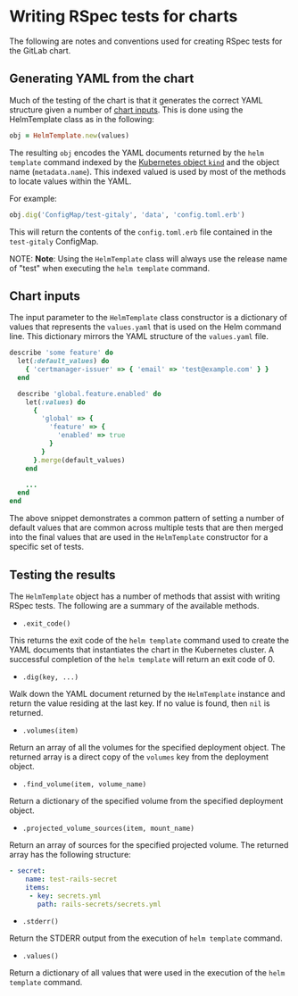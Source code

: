 # Writing RSpec tests for charts

The following are notes and conventions used for creating RSpec tests for the
GitLab chart.

## Generating YAML from the chart

Much of the testing of the chart is that it generates the correct YAML
structure given a number of [chart inputs](#chart-inputs). This is done using
the HelmTemplate class as in the following:

```ruby
obj = HelmTemplate.new(values)
```

The resulting `obj` encodes the YAML documents returned by the `helm template`
command indexed by the [Kubernetes object `kind`](https://kubernetes.io/docs/concepts/#kubernetes-objects) and the object name (`metadata.name`). This indexed
valued is used by most of the methods to locate values within the YAML.

For example:

```ruby
obj.dig('ConfigMap/test-gitaly', 'data', 'config.toml.erb')
```

This will return the contents of the `config.toml.erb` file contained in the
`test-gitaly` ConfigMap.

NOTE: **Note**:
Using the `HelmTemplate` class will always use the release name of "test"
when executing the `helm template` command.

## Chart inputs

The input parameter to the `HelmTemplate` class constructor is a dictionary
of values that represents the `values.yaml` that is used on the Helm command
line. This dictionary mirrors the YAML structure of the `values.yaml` file.

```ruby
describe 'some feature' do
  let(:default_values) do
    { 'certmanager-issuer' => { 'email' => 'test@example.com' } }
  end

  describe 'global.feature.enabled' do
    let(:values) do
      {
        'global' => {
          'feature' => {
            'enabled' => true
          }
        }
      }.merge(default_values)
    end

    ...
  end
end
```

The above snippet demonstrates a common pattern of setting a number of default
values that are common across multiple tests that are then merged into the
final values that are used in the `HelmTemplate` constructor for a specific
set of tests.

## Testing the results

The `HelmTemplate` object has a number of methods that assist with writing
RSpec tests. The following are a summary of the available methods.

- `.exit_code()`

This returns the exit code of the `helm template` command used to create the
YAML documents that instantiates the chart in the Kubernetes cluster. A
successful completion of the `helm template` will return an exit code of 0.

- `.dig(key, ...)`

Walk down the YAML document returned by the `HelmTemplate` instance and
return the value residing at the last key. If no value is found, then `nil`
is returned.

- `.volumes(item)`

Return an array of all the volumes for the specified deployment object. The
returned array is a direct copy of the `volumes` key from the deployment
object.

- `.find_volume(item, volume_name)`

Return a dictionary of the specified volume from the specified deployment
object.

- `.projected_volume_sources(item, mount_name)`

Return an array of sources for the specified projected volume. The returned
array has the following structure:

```yaml
- secret:
    name: test-rails-secret
    items:
     - key: secrets.yml
       path: rails-secrets/secrets.yml
```

- `.stderr()`

Return the STDERR output from the execution of `helm template` command.

- `.values()`

Return a dictionary of all values that were used in the execution of the
`helm template` command.
